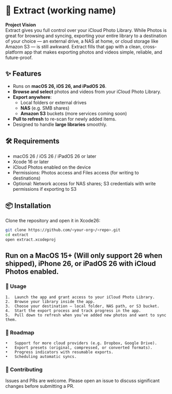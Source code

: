 # 📸 Extract (working name)

**Project Vision**  
Extract gives you full control over your iCloud Photo Library. While Photos is great for browsing and syncing, exporting your entire library to a destination of your choice — an external drive, a NAS at home, or cloud storage like Amazon S3 — is still awkward. Extract fills that gap with a clean, cross-platform app that makes exporting photos and videos simple, reliable, and future-proof.

## ✨ Features
- Runs on **macOS 26, iOS 26, and iPadOS 26**.
- **Browse and select** photos and videos from your iCloud Photo Library.
- **Export anywhere**:
  - Local folders or external drives
  - **NAS** (e.g. SMB shares)
  - **Amazon S3** buckets (more services coming soon)
- **Pull to refresh** to re-scan for newly added items.
- Designed to handle **large libraries** smoothly.

## 🛠 Requirements
- macOS 26 / iOS 26 / iPadOS 26 or later
- Xcode 16 or later
- iCloud Photos enabled on the device
- Permissions: Photos access and Files access (for writing to destinations)
- Optional: Network access for NAS shares; S3 credentials with write permissions if exporting to S3

## 📦 Installation
Clone the repository and open it in Xcode26:

```bash
git clone https://github.com/<your-org>/<repo>.git
cd extract
open extract.xcodeproj
```

## Run on a MacOS 15+ (Will only support 26 when shipped), iPhone 26, or iPadOS 26 with iCloud Photos enabled.

### 🚀 Usage
	1.	Launch the app and grant access to your iCloud Photo Library.
	2.	Browse your library inside the app.
	3.	Choose your destination — local folder, NAS path, or S3 bucket.
	4.	Start the export process and track progress in the app.
	5.	Pull down to refresh when you’ve added new photos and want to sync them.

### 📜 Roadmap
	•	Support for more cloud providers (e.g. Dropbox, Google Drive).
	•	Export presets (original, compressed, or converted formats).
	•	Progress indicators with resumable exports.
	•	Scheduling automatic syncs.

### 🤝 Contributing

Issues and PRs are welcome. Please open an issue to discuss significant changes before submitting a PR.

